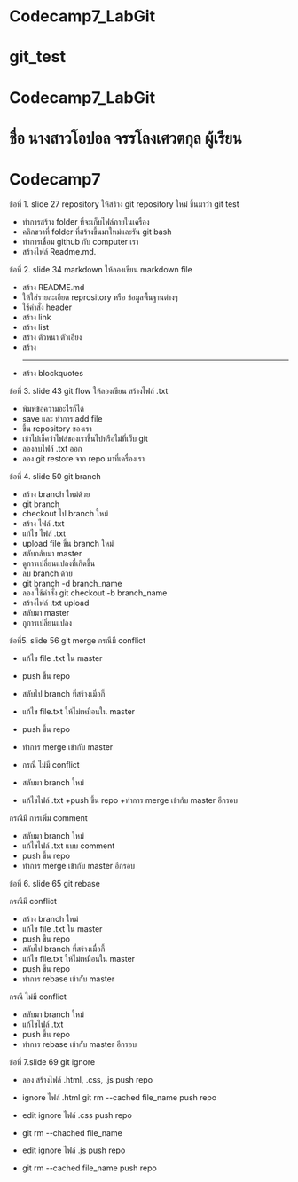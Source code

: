 # Codecamp7_LabGit
# git_test
# Codecamp7_LabGit 
# ชื่อ นางสาวโอปอล จรรโลงเศวตกุล ผู้เรียน

# Codecamp7

ข้อที่ 1. slide 27 repository
ให้สร้าง git repository ใหม่ ขึ้นมาว่า git test
+ ทำการสร้าง folder ที่จะเก็บไฟล์ภายในเครื่อง
+ คลิกขวาที่ folder ที่สร้างขึ้นมาใหม่และรัน git bash
+ ทำการเชื่อม github กับ computer เรา
+ สร้างไฟล์ Readme.md.  


ข้อที่ 2. slide 34 markdown
ให้ลองเขียน markdown file
+ สร้าง README.md
+ ให้ใส่รายละเอียด reprository หรือ ข้อมูลพื้นฐานต่างๆ
+ ใช้คำสั่ง header
+ สร้าง link
+ สร้าง list
+ สร้าง ตัวหนา ตัวเอียง
+ สร้าง <hr>
+ สร้าง blockquotes


ข้อที่ 3. slide 43 git flow 
ให้ลองเขียน สร้างไฟล์ .txt
+ พิมพ์ข้อความอะไรก็ได้
+ save และ ทำการ add file
+ ขึ้น repository ของเรา
+ เข้าไปเช็คว่าไฟล์ของเราขึ้นไปหรือไม่ที่เว็บ git 
+ ลองลบไฟล์ .txt ออก
+ ลอง git restore จาก repo มาที่เครื่องเรา

ข้อที่ 4. slide 50 git branch
+ สร้าง branch  ใหม่ด้วย
+ git branch
+ checkout ไป branch ใหม่
+ สร้าง ไฟล์ .txt
+ แก้ไข ไฟล์ .txt
+ upload file ขึ้น branch ใหม่
+ สลับกลับมา master
+ ดูการเปลี่ยนแปลงที่เกิดขึ้น 
+ ลบ branch ด้วย
+ git branch -d branch_name
+ ลอง ใช้คำสั่ง git checkout -b branch_name
+ สร้างไฟล์ .txt upload
+ สลับมา master
+ กูการเปลี่ยนแปลง



ข้อที่5. slide 56 git merge
กรณีมี conflict
+ แก้ไข file .txt ใน master
+ push ขึ้น repo
+ สลับไป branch ที่สร้างเมื่อกี้
+ แก้ไข file.txt ให้ไม่เหมือนใน master
+ push ขึ้น repo
+ ทำการ merge เข้ากับ master

+ กรณี ไม่มี conflict
+ สลับมา branch ใหม่
+ แก้ไขไฟล์ .txt
+push ขึ้น repo
+ทำการ merge เข้ากับ master 
อีกรอบ

กรณีมี การเพิ่ม comment
+ สลับมา branch ใหม่
+ แก้ไขไฟล์ .txt แบบ comment
+ push ขึ้น repo
+ ทำการ merge เข้ากับ master อีกรอบ

ข้อที่ 6. slide 65 git rebase

กรณีมี conflict 
+ สร้าง branch ใหม่
+ แก้ไข file .txt ใน master
+ push ขึ้น repo
+ สลับไป branch ที่สร้างเมื่อกี้
+ แก้ไข file.txt ให้ไม่เหมือนใน master
+ push ขึ้น repo
+ ทำการ rebase เข้ากับ master

กรณี ไม่มี conflict
+ สลับมา branch ใหม่
+ แก้ไขไฟล์ .txt
+ push ขึ้น repo
+ ทำการ rebase เข้ากับ master 
อีกรอบ

ข้อที่ 7.slide 69 git ignore
+ ลอง สร้างไฟล์ .html, .css, .js
push repo

+ ignore ไฟล์ .html
git rm --cached file_name
push repo

+ edit ignore ไฟล์ .css
push repo
+ git rm --chached file_name
+ edit ignore ไฟล์ .js
push repo
+ git rm --cached file_name
push repo
